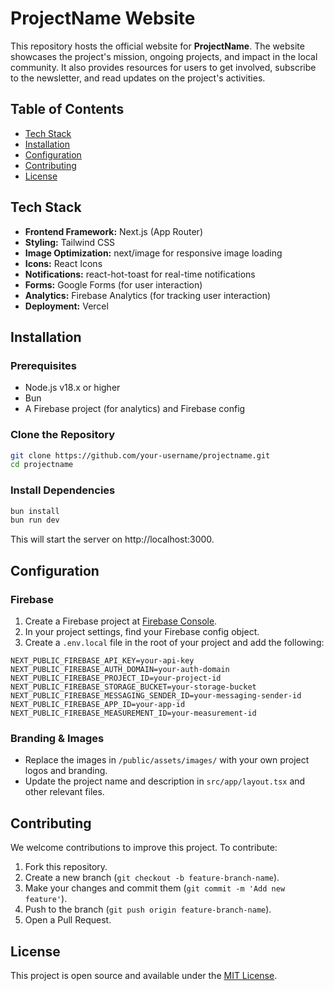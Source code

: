 # ProjectName Website

This repository hosts the official website for **ProjectName**. The website showcases the project's mission, ongoing projects, and impact in the local community. It also provides resources for users to get involved, subscribe to the newsletter, and read updates on the project's activities.

## Table of Contents
- [Tech Stack](#tech-stack)
- [Installation](#installation)
- [Configuration](#configuration)
- [Contributing](#contributing)
- [License](#license)

## Tech Stack

- **Frontend Framework:** Next.js (App Router)
- **Styling:** Tailwind CSS
- **Image Optimization:** next/image for responsive image loading
- **Icons:** React Icons
- **Notifications:** react-hot-toast for real-time notifications
- **Forms:** Google Forms (for user interaction)
- **Analytics:** Firebase Analytics (for tracking user interaction)
- **Deployment:** Vercel

## Installation

### Prerequisites

- Node.js v18.x or higher
- Bun
- A Firebase project (for analytics) and Firebase config

### Clone the Repository

```bash
git clone https://github.com/your-username/projectname.git
cd projectname
```

### Install Dependencies

```bash
bun install
bun run dev
```

This will start the server on http://localhost:3000.

## Configuration

### Firebase

1. Create a Firebase project at [Firebase Console](https://console.firebase.google.com/).
2. In your project settings, find your Firebase config object.
3. Create a `.env.local` file in the root of your project and add the following:

```
NEXT_PUBLIC_FIREBASE_API_KEY=your-api-key
NEXT_PUBLIC_FIREBASE_AUTH_DOMAIN=your-auth-domain
NEXT_PUBLIC_FIREBASE_PROJECT_ID=your-project-id
NEXT_PUBLIC_FIREBASE_STORAGE_BUCKET=your-storage-bucket
NEXT_PUBLIC_FIREBASE_MESSAGING_SENDER_ID=your-messaging-sender-id
NEXT_PUBLIC_FIREBASE_APP_ID=your-app-id
NEXT_PUBLIC_FIREBASE_MEASUREMENT_ID=your-measurement-id
```

### Branding & Images

- Replace the images in `/public/assets/images/` with your own project logos and branding.
- Update the project name and description in `src/app/layout.tsx` and other relevant files.

## Contributing
We welcome contributions to improve this project. To contribute:

1. Fork this repository.
2. Create a new branch (`git checkout -b feature-branch-name`).
3. Make your changes and commit them (`git commit -m 'Add new feature'`).
4. Push to the branch (`git push origin feature-branch-name`).
5. Open a Pull Request.

## License

This project is open source and available under the [MIT License](LICENSE.md).
